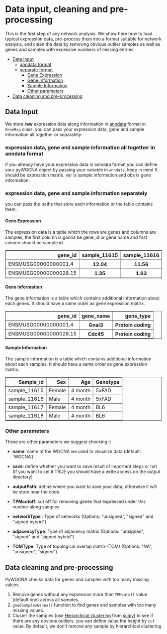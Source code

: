 # Data input, cleaning and pre-processing

This is the first step of any network analysis. 
We show here how to load typical expression data, 
pre-process them into a format suitable for 
network analysis, and clean the data by removing 
obvious outlier samples as well as genes and 
samples with excessive numbers of missing entries.

* [Data Input](Data_format.md#data-input)
  * [anndata format](Data_format.md#expression-data-gene-and-sample-information-all-together-in-anndata-format)
  * [separate format](Data_format.md#expression-data-gene-and-sample-information-separately)
    * [Gene Expression](Data_format.md#gene-expression)
    * [Gene Information](Data_format.md#gene-information)
    * [Sample Information](Data_format.md#sample-information)
    * [Other parameters](Data_format.md#other-parameters)
* [Data cleaning and pre-processing](Data_format.md#data-cleaning-and-pre-processing)

## Data Input
We store **raw** expression data along information in [anndata](https://anndata.readthedocs.io/en/latest/) format in `GeneExp` class.
you can pass your expression data, gene and sample information all together or separately:

### expression data, gene and sample information all together in anndata format
if you already have your expression data in anndata format you can define your pyWGCNA object by passing your variable in `anndata`. 
keep in mind X should be expression matrix. var is sample information and obs is gene information.

### expression data, gene and sample information separately
you can pass the paths that store each information or the table contains them.

#### Gene Expression
The expression data is a table which the rows are 
genes and columns are samples, the first column is 
gonna be gene_id or gene name and
first column should be sample id.

<div>
<table border="1" class="dataframe">
  <thead>
    <tr style="text-align: right;">
      <th>gene_id</th>
      <th>sample_11615</th>
      <th>sample_11616</th>
      <th>sample_11617</th>
      <th>sample_11618</th>
    </tr>
  </thead>
  <tbody>
    <tr>
      <td>ENSMUSG00000000001.4</td>
      <th>12.04</th>
      <th>11.56</th>
      <th>16.06</th>
      <th>13.18</th>
    </tr>
    <tr>
      <td>ENSMUSG00000000028.15</td>
      <th>1.35</th>
      <th>1.63</th>
      <th>1.28</th>
      <th>1</th>
    </tr>
  </tbody>
</table>
</div>

#### Gene Information
The gene information is a table which contains 
additional information about each genes. It should 
have a same order as gene expression matrix. 


<div>
<table border="1" class="dataframe">
  <thead>
    <tr style="text-align: right;">
      <th>gene_id</th>
      <th>gene_name</th>
      <th>gene_type</th>
    </tr>
  </thead>
  <tbody>
    <tr>
      <td>ENSMUSG00000000001.4</td>
      <th>Gnai3</th>
      <th>Protein coding</th>
    </tr>
    <tr>
      <td>ENSMUSG00000000028.15</td>
      <th>Cdc45</th>
      <th>Protein coding</th>
    </tr>
  </tbody>
</table>
</div>

#### Sample Information
The sample information is a table which contains 
additional information about each samples. It should 
have a same order as gene expression matrix.

<div>
<table border="1" class="dataframe">
  <thead>
    <tr style="text-align: right;">
      <th>Sample_id</th>
      <th>Sex</th>
      <th>Age</th>
      <th>Genotype</th>
    </tr>
  </thead>
  <tbody>
    <tr>
      <td>sample_11615</td>
      <td>Female</td>
      <td>4 month</td>
      <td>5xFAD</td>
    </tr>
    <tr>
      <td>sample_11616</td>
      <td>Male</td>
      <td>4 month</td>
      <td>5xFAD</td>
    </tr>
    <tr>
      <td>sample_11617</td>
      <td>Female</td>
      <td>4 month</td>
      <td>BL6</td>
    </tr>
    <tr>
      <td>sample_11618</td>
      <td>Male</td>
      <td>4 month</td>
      <td>BL6</td>
    </tr>
  </tbody>
</table>
</div>

### Other parameters
These are other parameters we suggest checking it 
* **name**: name of the WGCNA we used to visualize
data (default: 'WGCNA')

* **save**: define whether you want to save result 
of important steps or not (If you want to set it 
TRUE you should have a write access on the output 
directory)

* **outputPath**: define where you want to save 
your data, otherwise it will be store near the 
code. 

* **TPMcutoff**: cut off for removing genes that expressed under this number along samples

* **networkType** : Type of networks (Options: 
"unsigned", "signed" and "signed hybrid")

* **adjacencyType**: Type of adjacency matrix 
(Options: "unsigned", "signed" and "signed hybrid")

* **TOMType**: Type of topological overlap matrix
(TOM) (Options: "NA", "unsigned", "signed")



## Data cleaning and pre-processing

PyWGCNA checks data for genes and samples 
with too many missing values.
1. Remove genes without any expression more 
than `TPMcutoff` value (default one) across all samples.
2. `goodSamplesGenes()` function to find 
genes and samples with too many missing values.
3. Cluster the samples (use [Hierarchical clustering](https://docs.scipy.org/doc/scipy/reference/cluster.hierarchy.html#module-scipy.cluster.hierarchy)
from [scipy](https://scipy.org/)) to see if 
there are any obvious outliers. you can define value the height by `cut` value. By default, we don't remove any sample by hierarchical clustering
